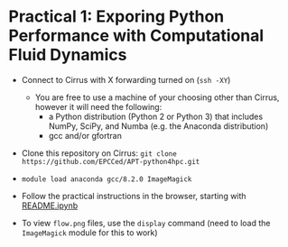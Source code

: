 # Practical 1: Exporing Python Performance with Computational Fluid Dynamics

- Connect to Cirrus with X forwarding turned on (`ssh -XY`)
    - You are free to use a machine of your choosing other than Cirrus, however it will need the following:
        - a Python distribution (Python 2 or Python 3) that includes NumPy, SciPy, and Numba (e.g. the Anaconda distribution)
        - gcc and/or gfortran

- Clone this repository on Cirrus: `git clone https://github.com/EPCCed/APT-python4hpc.git`
- `module load anaconda gcc/8.2.0 ImageMagick`
- Follow the practical instructions in the browser, starting with [README.ipynb](https://github.com/EPCCed/APT-python4hpc/blob/master/exercises/01-cfd/README.ipynb)
- To view `flow.png` files, use the `display` command (need to load the `ImageMagick` module for this to work)

